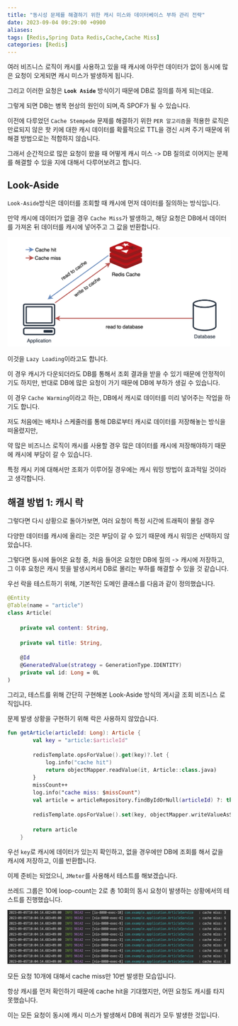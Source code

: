 ```yaml
---
title: "동시성 문제를 해결하기 위한 캐시 미스와 데이터베이스 부하 관리 전략"
date: 2023-09-04 09:29:00 +0900
aliases: 
tags: [Redis,Spring Data Redis,Cache,Cache Miss]
categories: [Redis]
---
```


여러 비즈니스 로직이 캐시를 사용하고 있을 때 캐시에 아무런 데이터가 없이 동시에 많은 요청이 오게되면 캐시 미스가 발생하게 됩니다.

그리고 이러한 요청은 **`Look Aside`** 방식이기 때문에 DB로 질의를 하게 되는데요.

그렇게 되면 DB는 병목 현상의 원인이 되며,즉 SPOF가 될 수 있습니다.

이전에 다루었던 `Cache Stempede` 문제를 해결하기 위한 `PER 알고리즘`을 적용한 로직은 만료되지 않은 핫 키에 대한 캐시 데이터를 확률적으로 TTL을 갱신 시켜 주기 때문에 위 해결 방법으로는 적합하지 않습니다.

그래서 순간적으로 많은 요청이 왔을 때 어떻게 캐시 미스 -> DB 질의로 이어지는 문제를 해결할 수 있을 지에 대해서 다루어보려고 합니다.

## **Look-Aside**

`Look-Aside`방식은 데이터를 조회할 때 캐시에 먼저 데이터를 질의하는 방식입니다.

만약 캐시에 데이터가 없을 경우 `Cache Miss`가 발생하고, 해당 요청은 DB에서 데이터를 가져온 뒤 데이터를 캐시에 넣어주고 그 값을 반환합니다.

![look aside](/assets/img/2023-09-04-cache-miss-strategy/lookaside.webp)

이것을 `Lazy Loading`이라고도 합니다.

이 경우 캐시가 다운되더라도 DB를 통해서 조회 결과을 받을 수 있기 때문에 안정적이기도 하지만, 반대로 DB에 많은 요청이 가기 때문에 DB에 부하가 생길 수 있습니다.

이 경우 `Cache Warming`이라고 하는, DB에서 캐시로 데이터를 미리 넣어주는 작업을 하기도 합니다.

저도 처음에는 배치나 스케줄러를 통해 DB로부터 캐시로 데이터를 저장해놓는 방식을 떠올렸지만,

 약 많은 비즈니스 로직이 캐시를 사용할 경우 많은 데이터를 캐시에 저장해야하기 때문에 캐시에 부담이 갈 수 있습니다.

 특정 캐시 키에 대해서만 조회가 이루어질 경우에는 캐시 워밍 방법이 효과적일 것이라고 생각합니다.

## **해결 방법 1: 캐시 락**

 그렇다면 다시 상황으로 돌아가보면, 여러 요청이 특정 시간에 트래픽이 몰릴 경우

 다양한 데이터를 캐시에 올리는 것은 부담이 갈 수 있기 때문에 캐시 워밍은 선택하지 않았습니다.

 그렇다면 동시에 들어온 요청 중, 처음 들어온 요청만 DB에 질의 -> 캐시에 저장하고, 그 이후 요청은 캐시 힛을 발생시켜서 DB로 몰리는 부하를 해결할 수 있을 것 같습니다.

우선 락을 테스트하기 위해, 기본적인 도메인 클래스를 다음과 같이 정의했습니다.

```kotlin
@Entity
@Table(name = "article")
class Article(

    private val content: String,

    private val title: String,

    @Id
    @GeneratedValue(strategy = GenerationType.IDENTITY)
    private val id: Long = 0L
)
```

그리고, 테스트를 위해 간단히 구현해본 Look-Aside 방식의 게시글 조회 비즈니스 로직입니다.

문제 발생 상황을 구현하기 위해 락은 사용하지 않았습니다.

```kotlin
fun getArticle(articleId: Long): Article {
        val key = "article:$articleId"

        redisTemplate.opsForValue().get(key)?.let {
            log.info("cache hit")
            return objectMapper.readValue(it, Article::class.java)
        }
        missCount++
        log.info("cache miss: $missCount")
        val article = articleRepository.findByIdOrNull(articleId) ?: throw Exception("Not found")

        redisTemplate.opsForValue().set(key, objectMapper.writeValueAsString(article), 5L, TimeUnit.SECONDS)

        return article
    }
```

우선 `key`로 캐시에 데이터가 있는지 확인하고, 없을 경우에만 DB에 조회를 해서 값을 캐시에 저장하고, 이를 반환합니다.

이제 준비는 되었으니, `JMeter`를 사용해서 테스트를 해보겠습니다.

쓰레드 그룹은 10에 loop-count는 2로 총 10회의 동시 요청이 발생하는 상황에서의 테스트를 진행했습니다.

![result1](/assets/img/2023-09-04-cache-miss-strategy/result1.webp)

모든 요청 10개에 대해서 cache miss만 10번 발생한 모습입니다.

항상 캐시를 먼저 확인하기 때문에 cache hit을 기대했지만, 어떤 요청도 캐시를 타지 못했습니다.

이는 모든 요청이 동시에 캐시 미스가 발생해서 DB에 쿼리가 모두 발생한 것입니다.













